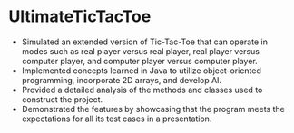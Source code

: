 # UltimateTicTacToe
- Simulated an extended version of Tic-Tac-Toe that can operate in modes such as real player versus real player, real player versus computer player, and computer player versus computer player.
- Implemented concepts learned in Java to utilize object-oriented programming, incorporate 2D arrays, and develop AI. 
- Provided a detailed analysis of the methods and classes used to construct the project.
- Demonstrated the features by showcasing that the program meets the expectations for all its test cases in a presentation.
